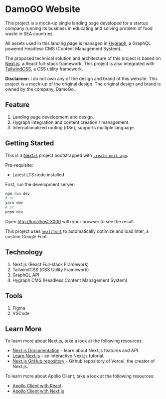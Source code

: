 # DamoGO Website

This project is a mock-up single landing page developed for a startup company running its business in educating and solving problem of food waste in SEA countries.

All assets used in this landing page is managed in [Hygraph](https://app.hygraph.com/3d9ca503cbd24a5e9f2c51780cc59825/master), a GraphQL powered Headless CMS (Content Management System).

The proposed technical solution and architecture of this project is based on [Next.js](https://nextjs.org/), a React full-stack framework. This project is also integrated with [TailwindCSS](https://tailwindcss.com/), a CSS utility framework.

**Disclaimer:** I do not own any of the design and brand of this website. This project is a mock-up of the original design. The original design and brand is owned by the company, DamoGo.

## Feature

1. Landing page development and design.
2. Hygraph integration and content creation / management.
3. Internationalized routing (i18n), supports multiple language.

## Getting Started

This is a [Next.js](https://nextjs.org/) project bootstrapped with [`create-next-app`](https://github.com/vercel/next.js/tree/canary/packages/create-next-app).

Pre-requisite:
- Latest LTS node installed

First, run the development server:

```bash
npm run dev
# or
yarn dev
# or
pnpm dev
```

Open [http://localhost:3000](http://localhost:3000) with your browser to see the result.

This project uses [`next/font`](https://nextjs.org/docs/basic-features/font-optimization) to automatically optimize and load Inter, a custom Google Font.

## Technology

1. Next.js (React Full-stack Framework)
2. TailwindCSS (CSS Utility Framework)
3. GraphQL API
4. Hygraph CMS (Headless Content Management System)

## Tools

1. Figma
2. VSCode

## Learn More

To learn more about Next.js, take a look at the following resources:

- [Next.js Documentation](https://nextjs.org/docs) - learn about Next.js features and API.
- [Learn Next.js](https://nextjs.org/learn) - an interactive Next.js tutorial.
- [Next.js GitHub repository](https://github.com/vercel/next.js/) - Github repository of Vercel, the creator of Next.js.


To learn more about Apollo Client, take a look at the following resources: 
- [Apollo Client with React](https://www.apollographql.com/docs/react/).
- [Apollo Client with Next.js](https://www.apollographql.com/blog/apollo-client/how-to-use-apollo-client-with-next-js-13/)
